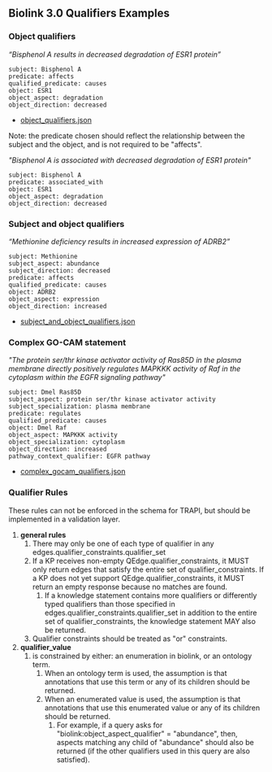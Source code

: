 ## Biolink 3.0 Qualifiers Examples

### Object qualifiers
_“Bisphenol A results in decreased degradation of ESR1 protein”_

```
subject: Bisphenol A
predicate: affects 
qualified_predicate: causes
object: ESR1
object_aspect: degradation
object_direction: decreased
```
* [object_qualifiers.json](object_qualifiers.json)

Note: the predicate chosen should reflect the relationship between the subject and the object, and is not required
to be "affects".

_"Bisphenol A is associated with decreased degradation of ESR1 protein"_

```
subject: Bisphenol A
predicate: associated_with
object: ESR1
object_aspect: degradation
object_direction: decreased
```


### Subject and object qualifiers
_“Methionine deficiency results in increased expression of ADRB2”_

```
subject: Methionine
subject_aspect: abundance
subject_direction: decreased
predicate: affects 
qualified_predicate: causes
object: ADRB2 
object_aspect: expression
object_direction: increased
```

* [subject_and_object_qualifiers.json](subject_and_object_qualifiers.json)

### Complex GO-CAM statement
_"The protein ser/thr kinase activator activity of Ras85D in the plasma membrane directly positively regulates MAPKKK 
activity of Raf in the cytoplasm within the EGFR signaling pathway"_

```
subject: Dmel Ras85D
subject_aspect: protein ser/thr kinase activator activity
subject_specialization: plasma membrane
predicate: regulates   
qualified_predicate: causes
object: Dmel Raf
object_aspect: MAPKKK activity
object_specialization: cytoplasm
object_direction: increased
pathway_context_qualifier: EGFR pathway
```

* [complex_gocam_qualifiers.json](complex_gocam_qualifiers.json)

### Qualifier Rules

These rules can not be enforced in the schema for TRAPI, but should be implemented in a validation layer.

1. __general rules__
   1. There may only be one of each type of qualifier in any edges.qualifier_constraints.qualifier_set
   2. If a KP receives non-empty QEdge.qualifier_constraints, it MUST only return edges that satisfy the entire set of 
   qualifier_constraints. If a KP does not yet support QEdge.qualifier_constraints, it MUST return an empty response 
   because no matches are found.
      1. If a knowledge statement contains more qualifiers or differently typed qualifiers than those specified in
      edges.qualifier_constraints.qualifier_set in addition to the entire set of qualifier_constraints, the knowledge 
      statement MAY also be returned.
   3. Qualifier constraints should be treated as "or" constraints. 
2. __qualifier_value__  
   1. is constrained by either: an enumeration in biolink, or an ontology term.  
      1. When an ontology term is used, the assumption is that annotations that use this term or any of its children 
      should be returned.
      2. When an enumerated value is used, the assumption is that annotations that use this enumerated value or any 
      of its children should be returned. 
         1. For example, if a query asks for "biolink:object_aspect_qualifier" = "abundance", 
         then, aspects matching any child of "abundance" should also be returned (if the other qualifiers used in this
         query are also satisfied).